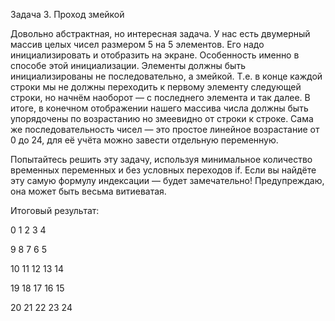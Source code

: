 Задача 3. Проход змейкой

Довольно абстрактная, но интересная задача. У нас есть двумерный массив целых чисел размером 5 на 5 элементов. Его надо инициализировать и отобразить на экране. Особенность именно в способе этой инициализации. Элементы должны быть инициализированы не последовательно, а змейкой. Т.е. в конце каждой строки мы не должны переходить к первому элементу следующей строки, но начнём наоборот — с последнего элемента и так далее. В итоге, в конечном отображении нашего массива числа должны быть упорядочены по возрастанию но змеевидно от строки к строке. Сама же последовательность чисел — это простое линейное возрастание от 0 до 24, для её учёта можно завести отдельную переменную.

Попытайтесь решить эту задачу, используя минимальное количество временных переменных и без условных переходов if. Если вы найдёте эту самую формулу индексации — будет замечательно! Предупреждаю, она может быть весьма витиеватая.



Итоговый результат:

0 1 2 3 4

9 8 7 6 5

10 11 12 13 14

19 18 17 16 15

20 21 22 23 24